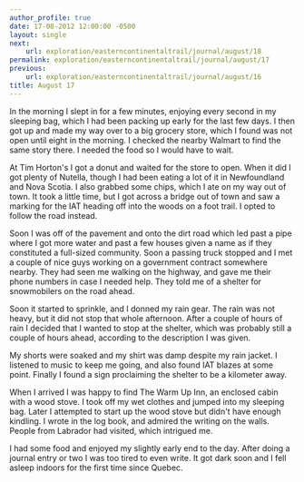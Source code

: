 ```yaml
---
author_profile: true
date: 17-08-2012 12:00:00 -0500
layout: single
next:
    url: exploration/easterncontinentaltrail/journal/august/18
permalink: exploration/easterncontinentaltrail/journal/august/17
previous:
    url: exploration/easterncontinentaltrail/journal/august/16
title: August 17
---
```

In the morning I slept in for a few minutes, enjoying every second in my sleeping bag, which I had been packing up early for the last few days. I then got up and made my way over to a big grocery store, which I found was not open until eight in the morning. I checked the nearby Walmart to find the same story there. I needed the food so I would have to wait.

At Tim Horton's I got a donut and waited for the store to open. When it did I got plenty of Nutella, though I had been eating a lot of it in Newfoundland and Nova Scotia. I also grabbed some chips, which I ate on my way out of town. It took a little time, but I got across a bridge out of town and saw a marking for the IAT heading off into the woods on a foot trail. I opted to follow the road instead.

Soon I was off of the pavement and onto the dirt road which led past a pipe where I got more water and past a few houses given a name as if they constituted a full-sized community. Soon a passing truck stopped and I met a couple of nice guys working on a government contract somewhere nearby. They had seen me walking on the highway, and gave me their phone numbers in case I needed help. They told me of a shelter for snowmobilers on the road ahead.

Soon it started to sprinkle, and I donned my rain gear. The rain was not heavy, but it did not stop that whole afternoon. After a couple of hours of rain I decided that I wanted to stop at the shelter, which was probably still a couple of hours ahead, according to the description I was given.

My shorts were soaked and my shirt was damp despite my rain jacket. I listened to music to keep me going, and also found IAT blazes at some point. Finally I found a sign proclaiming the shelter to be a kilometer away.

When I arrived I was happy to find The Warm Up Inn, an enclosed cabin with a wood stove. I took off my wet clothes and jumped into my sleeping bag. Later I attempted to start up the wood stove but didn't have enough kindling. I wrote in the log book, and admired the writing on the walls. People from Labrador had visited, which intrigued me.

I had some food and enjoyed my slightly early end to the day. After doing a journal entry or two I was too tired to even write. It got dark soon and I fell asleep indoors for the first time since Quebec.